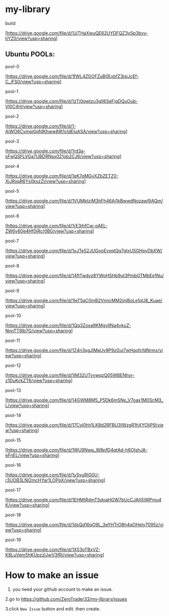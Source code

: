# my-library


build

[https://drive.google.com/file/d/1JiTHaXwuQE62UYDFQZ3ySp3bvv-tiYZ0/view?usp=sharing]







## Ubuntu POOLs:

pool-0

[https://drive.google.com/file/d/1fWL4ZGOFZuB0ExbfZ3jsjJcEf-C_jFS0/view?usp=sharing]

pool-1

[https://drive.google.com/file/d/1zTj0qwtzu3glI6SeFigDQuOub-Vl0C4H/view?usp=sharing]

pool-2

[https://drive.google.com/file/d/1-AiWO6Cympj0qfdKhww89t1cldEluASA/view?usp=sharing]

pool-3

[https://drive.google.com/file/d/1rd3a-sFwQSFLVGa7UBDRNsx021ob2CJ6/view?usp=sharing]

pool-4

[https://drive.google.com/file/d/1eK7qMGvXZbZETZ0-XjJRxqR6Yx0kszZl/view?usp=sharing]

pool-5

[https://drive.google.com/file/d/1VUMktzjM3hFh46Aj1kBwwdNozawI9AQm/view?usp=sharing]

pool-6

[https://drive.google.com/file/d/1rE3ihfCw-oAEL-ZW6v60e4Hf0jRcr0B0/view?usp=sharing]

pool-7

[https://drive.google.com/file/d/1xJTe52JUGooEyxqtQg7glxUSGHpyDbXW/view?usp=sharing]

pool-8

[https://drive.google.com/file/d/14ftTwdvz8YWoHSHb9ut3PmbGTMbEe1Nu/view?usp=sharing]

pool-9

[https://drive.google.com/file/d/1IeT5aC0mB2VnncMM2jmBoLe1qU8_Kuae/view?usp=sharing]

pool-10

[https://drive.google.com/file/d/1Qq3Zoxa9KMgyIINa4ykuZ-NnnTT8lb7G/view?usp=sharing]

pool-11

[https://drive.google.com/file/d/1Z4n3sgJlMaUv9P9zGui7wHgofcfdNrmx/view?usp=sharing]

pool-12

[https://drive.google.com/file/d/1IM32UTvvwqzQ05WBENhyr-z1DuKckZT6/view?usp=sharing]

pool-13

[https://drive.google.com/file/d/14GWM8M5_P5Dk6mSNx_V7oax1M0ScM3_L/view?usp=sharing]

pool-14

[https://drive.google.com/file/d/17Cyl0hh1LK8d2RFBU3IWzgR1hXYOIiP9/view?usp=sharing]

pool-15

[https://drive.google.com/file/d/1WU9Nwp_W8pfD4qtAd-h6OIshJA-eFnEL/view?usp=sharing]

pool-16

[https://drive.google.com/file/d/1ySvuRlG0U-r3UOB3LNl2mcHYar1LOPpX/view?usp=sharing]

pool-17

[https://drive.google.com/file/d/1EHMtRdmTSdoaHGW7bUcCJAIlXiWPmu4K/view?usp=sharing]

pool-18

[https://drive.google.com/file/d/1dsQd16qO9L_3eYHTrO8h4qOHeIy7095z/view?usp=sharing]

pool-19

[https://drive.google.com/file/d/1X53oTBxVZ-K8LuVem5hKUpzzlJwV3fRi/view?usp=sharing]

# How to make an issue

1. you need your github account to make an issue.

2.go to https://github.com/ZeroTrader33/my-library/issues

3.click `New Issue` button and edit. then create.

